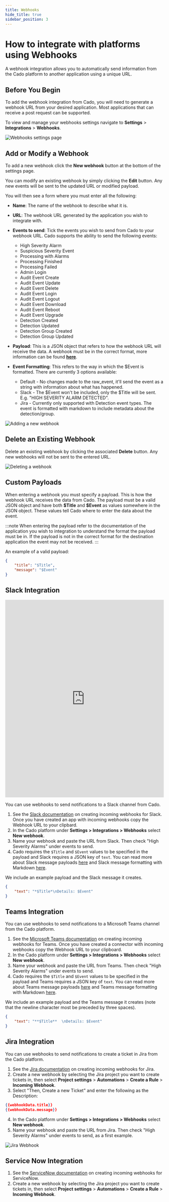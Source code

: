 ```yaml
---
title: Webhooks
hide_title: true
sidebar_position: 3
---
```

# How to integrate with platforms using Webhooks
A webhook integration allows you to automatically send information from the Cado platform to another application using a unique URL.

## Before You Begin
To add the webhook integration from Cado, you will need to generate a webhook URL from your desired application. Most applications that can receive a post request can be supported.

To view and manage your webhooks settings navigate to **Settings** > **Integrations** > **Webhooks**.

![Webhooks settings page](/img/webhooks-settings.png)

## Add or Modify a Webhook
To add a new webhook click the **New webhook** button at the bottom of the settings page.

You can modify an existing webhook by simply clicking the **Edit** button. Any new events will be sent to the updated URL or modified payload.

You will then see a form where you must enter all the following:
- **Name**: The name of the webhook to describe what it is.
- **URL**: The webhook URL generated by the application you wish to integrate with.
- **Events to send**: Tick the events you wish to send from Cado to your webhook URL. Cado supports the ability to send the following events:
    * High Severity Alarm
    * Suspicious Severity Event
    * Processing with Alarms
    * Processing Finished
    * Processing Failed
    * Admin Login
    * Audit Event Create
    * Audit Event Update
    * Audit Event Delete
    * Audit Event Login
    * Audit Event Logout
    * Audit Event Download
    * Audit Event Reboot
    * Audit Event Upgrade
    * Detection Created
    * Detection Updated
    * Detection Group Created
    * Detection Group Updated


- **Payload**: This is a JSON object that refers to how the webhook URL will receive the data. A webhook must be in the correct format, more information can be found **[here](#custom-payloads)**.
- **Event Formatting**: This refers to the way in which the $Event is formatted. There are currently 3 options available:
    * Default - No changes made to the raw_event, it'll send the event as a string with information about what has happened.
    * Slack - The $Event won't be included, only the $Title will be sent. E.g. "HIGH SEVERITY ALARM DETECTED".
    * Jira - Currently only supported with Detection event types. The event is formatted with markdown to include metadata about the detection/group.

![Adding a new webhook](/img/webhooks-new.png)

## Delete an Existing Webhook
Delete an existing webhook by clicking the associated **Delete** button. Any new webhooks will not be sent to the entered URL.

![Deleting a webhook](/img/webhooks-delete.png)

## Custom Payloads
When entering a webhook you must specify a payload. This is how the webhook URL receives the data from Cado. The payload must be a valid JSON object and have both **\$Title** and **\$Event** as values somewhere in the JSON object. These values tell Cado where to enter the data about the event.

:::note
When entering the payload refer to the documentation of the application you wish to integration to understand the format the payload must be in. If the payload is not in the correct format for the destination application the event may not be received.
:::

An example of a valid payload:
```json
{
    "title": "$Title",
    "message": "$Event"
}
```

## Slack Integration

<iframe width="100%" height="628" src="https://www.youtube.com/embed/izHu3gpSaS0" title="How to Integrate Slack with Cado" frameborder="0" allowfullscreen></iframe>

You can use webhooks to send notifications to a Slack channel from Cado.

1. See the [Slack documentation](https://api.slack.com/messaging/webhooks#create_a_webhook) on creating incoming webhooks for Slack. Once you have created an app with incoming webhooks copy the Webhook URL to your clipbard.
2. In the Cado platform under **Settings > Integrations > Webhooks** select **New webhook**.
3. Name your webhook and paste the URL from Slack. Then check "High Severity Alarms" under events to send. 
4. Cado requires the `$Title` and `$Event` values to be specified in the payload and Slack requires a JSON key of `text`. You can read more about Slack message payloads [here](https://api.slack.com/reference/messaging/payload) and Slack message formatting with Markdown [here](https://api.slack.com/messaging/composing). 

We include an example payload and the Slack message it creates.

```json
{
    "text": "*$Title*\nDetails: $Event"
}
```

## Teams Integration
You can use webhooks to send notifications to a Microsoft Teams channel from the Cado platform.

1. See the [Microsoft Teams documentation](https://docs.microsoft.com/en-us/microsoftteams/platform/webhooks-and-connectors/how-to/add-incoming-webhook) on creating incoming webhooks for Teams. Once you have created a connector with incoming webhooks copy the Webhook URL to your clipboard.
2. In the Cado platform under **Settings > Integrations > Webhooks** select **New webhook**.
3. Name your webhook and paste the URL from Teams. Then check "High Severity Alarms" under events to send. 
4. Cado requires the `$Title` and `$Event` values to be specified in the payload and Teams requires a JSON key of `text`. You can read more about Teams message payloads [here](https://docs.microsoft.com/en-us/microsoftteams/platform/webhooks-and-connectors/how-to/connectors-using?tabs=cURL) and Teams message formatting with Markdown [here](https://docs.microsoft.com/en-us/microsoftteams/platform/task-modules-and-cards/cards/cards-format?tabs=adaptive-md%2Cconnector-html). 

We include an example payload and the Teams message it creates (note that the newline character most be preceded by three spaces).

```json
{
    "text": "**$Title**  \nDetails: $Event"
}
```


## Jira Integration
You can use webhooks to send notifications to create a ticket in Jira from the Cado platform.

1. See the [Jira documentation](https://confluence.atlassian.com/jirakb/working-with-incoming-webhook-data-in-automation-for-jira-1125878776.html) on creating incoming webhooks for Jira. 
2. Create a new webhook by selecting the Jira project you want to create tickets in, then select **Project settings** > **Automations** > **Create a Rule** > **Incoming Webhook**.
3. Select "Then, Create a new Ticket" and enter the following as the Description:
```json
{{webhookData.title}}
{{webhookData.message}}
```
4. In the Cado platform under **Settings > Integrations > Webhooks** select **New webhook**.
5. Name your webhook and paste the URL from Jira. Then check "High Severity Alarms" under events to send, as a first example.

![Jira Webhook](/img/jira_webhook.png)

## Service Now Integration
1. See the [ServiceNow documentation](https://www.servicenow.com/community/in-other-news/how-to-integrate-webhooks-into-servicenow/ba-p/2271745) on creating incoming webhooks for ServiceNow.
2. Create a new webhook by selecting the Jira project you want to create tickets in, then select **Project settings** > **Automations** > **Create a Rule** > **Incoming Webhook**.